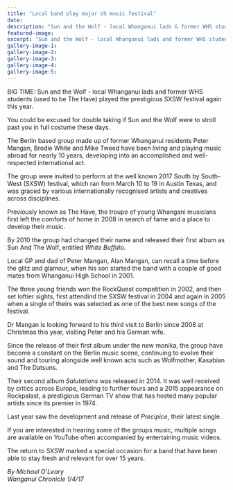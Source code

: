 ```yaml
---
title: "Local band play major US music festival"
date: 
description: "Sun and the Wolf - local Whanganui lads & former WHS students (used to be The Have) played the prestigious SXSW festival..."
featured-image: 
excerpt: "Sun and the Wolf - local Whanganui lads and former WHS students (used to be The Have) played the prestigious SXSW festival again this year."
gallery-image-1: 
gallery-image-2: 
gallery-image-3: 
gallery-image-4: 
gallery-image-5: 
---
```


<p><span>BIG TIME: Sun and the Wolf - local Whanganui lads&nbsp;and former WHS students (used to be The Have) played the prestigious SXSW festival again this year.</span></p>
<p>You could be excused for double taking if Sun and the Wolf were to stroll past you in full costume these days.</p>
<p>The Berlin based group made up of former Whanganui residents Peter Mangan, Brodie White and Mike Tweed have been living and playing music abroad for nearly 10 years, developing into an accomplished and well-respected international act.</p>
<p>The group were invited to perform at the well known 2017 South by South-West (SXSW) festival, which ran from March 10 to 19 in Austin Texas, and was graced by various internationally recognised artists and creatives across disciplines.</p>
<p>Previously known as The Have, the troupe of young Whangani musicians first left the comforts of home in 2008 in search of fame and a place to develop their music.</p>
<p>By 2010 the group had changed their name and released their first album as Sun And The Wolf, entitled&nbsp;<em>White Buffalo</em>.</p>
<p>Local GP and dad of Peter Mangan, Alan Mangan, can recall a time before the glitz and glamour, when his son started the band with a couple of good mates from Whanganui High School in 2001.</p>
<p>The three young friends won the RockQuest competition in 2002, and then set loftier sights, first attendind the SXSW festival in 2004 and again in 2005 when a single of theirs was selected as one of the best new songs of the festival.</p>
<p>Dr Mangan is looking forward to his third visit to Berlin since 2008 at Christmas this year, visiting Peter and his German wife.</p>
<p>Since the release of their first album under the new monika, the group have become a constant on the Berlin music scene, continuing to evolve their sound and touring alongside well known acts such as Wolfmother, Kasabian and The Datsuns.</p>
<p>Their second album&nbsp;<em>Salutations</em>&nbsp;was released in 2014. It was well received by critics across Europe, leading to further tours and a 2015 appearance on Rockpalast, a prestigious German TV show that has hosted many popular artists since its premier in 1974.</p>
<p>Last year saw the development and release of&nbsp;<em>Precipice</em>, their latest single.</p>
<p>If you are interested in hearing some of the groups music, multiple songs are available on YouTube often accompanied by entertaining music videos.</p>
<p>The return to SXSW marked a special occasion for a band that have been able to stay fresh and relevant for over 15 years.</p>
<p class="clear syndicator"><em>By Michael O'Leary</em><br /><em>Wanganui Chronicle 1/4/17&nbsp;</em></p>

